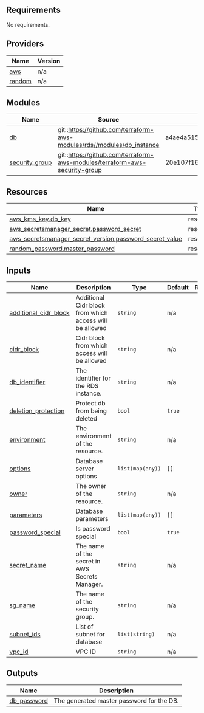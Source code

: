 <!-- BEGIN_TF_DOCS -->
## Requirements

No requirements.

## Providers

| Name | Version |
|------|---------|
| <a name="provider_aws"></a> [aws](#provider\_aws) | n/a |
| <a name="provider_random"></a> [random](#provider\_random) | n/a |

## Modules

| Name | Source | Version |
|------|--------|---------|
| <a name="module_db"></a> [db](#module\_db) | git::https://github.com/terraform-aws-modules/rds//modules/db_instance | a4ae4a51545f5cb617d30b716f6bf11840c76a0e |
| <a name="module_security_group"></a> [security\_group](#module\_security\_group) | git::https://github.com/terraform-aws-modules/terraform-aws-security-group | 20e107f1658bc5c8b23efce2e17406e74e6cbeae |

## Resources

| Name | Type |
|------|------|
| [aws_kms_key.db_key](https://registry.terraform.io/providers/hashicorp/aws/latest/docs/resources/kms_key) | resource |
| [aws_secretsmanager_secret.password_secret](https://registry.terraform.io/providers/hashicorp/aws/latest/docs/resources/secretsmanager_secret) | resource |
| [aws_secretsmanager_secret_version.password_secret_value](https://registry.terraform.io/providers/hashicorp/aws/latest/docs/resources/secretsmanager_secret_version) | resource |
| [random_password.master_password](https://registry.terraform.io/providers/hashicorp/random/latest/docs/resources/password) | resource |

## Inputs

| Name | Description | Type | Default | Required |
|------|-------------|------|---------|:--------:|
| <a name="input_additional_cidr_block"></a> [additional\_cidr\_block](#input\_additional\_cidr\_block) | Additional Cidr block from which access will be allowed | `string` | n/a | yes |
| <a name="input_cidr_block"></a> [cidr\_block](#input\_cidr\_block) | Cidr block from which access will be allowed | `string` | n/a | yes |
| <a name="input_db_identifier"></a> [db\_identifier](#input\_db\_identifier) | The identifier for the RDS instance. | `string` | n/a | yes |
| <a name="input_deletion_protection"></a> [deletion\_protection](#input\_deletion\_protection) | Protect db from being deleted | `bool` | `true` | no |
| <a name="input_environment"></a> [environment](#input\_environment) | The environment of the resource. | `string` | n/a | yes |
| <a name="input_options"></a> [options](#input\_options) | Database server options | `list(map(any))` | `[]` | no |
| <a name="input_owner"></a> [owner](#input\_owner) | The owner of the resource. | `string` | n/a | yes |
| <a name="input_parameters"></a> [parameters](#input\_parameters) | Database parameters | `list(map(any))` | `[]` | no |
| <a name="input_password_special"></a> [password\_special](#input\_password\_special) | Is password special | `bool` | `true` | no |
| <a name="input_secret_name"></a> [secret\_name](#input\_secret\_name) | The name of the secret in AWS Secrets Manager. | `string` | n/a | yes |
| <a name="input_sg_name"></a> [sg\_name](#input\_sg\_name) | The name of the security group. | `string` | n/a | yes |
| <a name="input_subnet_ids"></a> [subnet\_ids](#input\_subnet\_ids) | List of subnet for database | `list(string)` | n/a | yes |
| <a name="input_vpc_id"></a> [vpc\_id](#input\_vpc\_id) | VPC ID | `string` | n/a | yes |

## Outputs

| Name | Description |
|------|-------------|
| <a name="output_db_password"></a> [db\_password](#output\_db\_password) | The generated master password for the DB. |
<!-- END_TF_DOCS -->